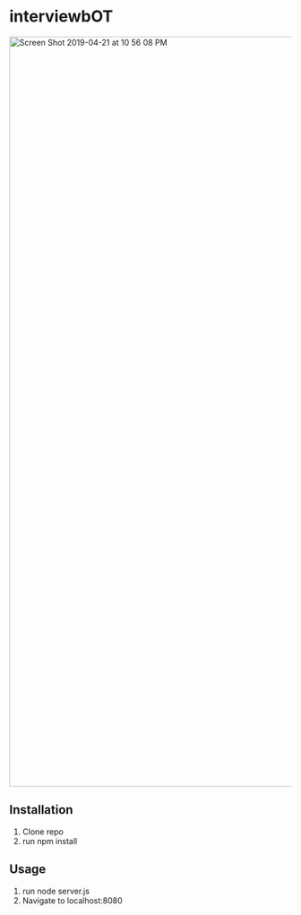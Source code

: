# interviewbOT

<img width="1339" alt="Screen Shot 2019-04-21 at 10 56 08 PM" src="https://user-images.githubusercontent.com/47072462/56480589-c2eaac00-6488-11e9-8031-1f956fc0ce0b.png">

## Installation

1. Clone repo
2. run npm install

## Usage

1. run node server.js
2. Navigate to localhost:8080
